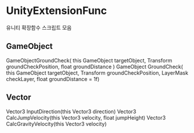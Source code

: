 # UnityExtensionFunc
유니티 확장함수 스크립트 모음


## **GameObject**

GameObjectGroundCheck( this GameObject targetObject, Transform groundCheckPosition, float groundDistance )
GameObject GroundCheck( this GameObject targetObject, Transform groundCheckPosition, LayerMask checkLayer, float groundDistance = 1f)

## Vector

Vector3 InputDirection(this Vector3 direction)
Vector3 CalcJumpVelocity(this Vector3 velocity, float jumpHeight)
Vector3 CalcGravityVelocity(this Vector3 velocity)
